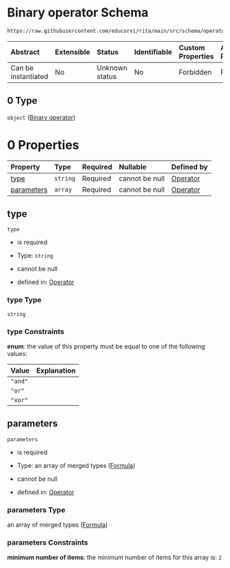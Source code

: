# Binary operator Schema

```txt
https://raw.githubusercontent.com/educorvi/rita/main/src/schema/operator.json#/oneOf/0
```



| Abstract            | Extensible | Status         | Identifiable | Custom Properties | Additional Properties | Access Restrictions | Defined In                                                              |
| :------------------ | :--------- | :------------- | :----------- | :---------------- | :-------------------- | :------------------ | :---------------------------------------------------------------------- |
| Can be instantiated | No         | Unknown status | No           | Forbidden         | Forbidden             | none                | [operator.json*](../../src/schema/operator.json "open original schema") |

## 0 Type

`object` ([Binary operator](operator-oneof-binary-operator.md))

# 0 Properties

| Property                  | Type     | Required | Nullable       | Defined by                                                                                                                                                                         |
| :------------------------ | :------- | :------- | :------------- | :--------------------------------------------------------------------------------------------------------------------------------------------------------------------------------- |
| [type](#type)             | `string` | Required | cannot be null | [Operator](operator-oneof-binary-operator-properties-type.md "https://raw.githubusercontent.com/educorvi/rita/main/src/schema/operator.json#/oneOf/0/properties/type")             |
| [parameters](#parameters) | `array`  | Required | cannot be null | [Operator](operator-oneof-binary-operator-properties-parameters.md "https://raw.githubusercontent.com/educorvi/rita/main/src/schema/operator.json#/oneOf/0/properties/parameters") |

## type



`type`

*   is required

*   Type: `string`

*   cannot be null

*   defined in: [Operator](operator-oneof-binary-operator-properties-type.md "https://raw.githubusercontent.com/educorvi/rita/main/src/schema/operator.json#/oneOf/0/properties/type")

### type Type

`string`

### type Constraints

**enum**: the value of this property must be equal to one of the following values:

| Value   | Explanation |
| :------ | :---------- |
| `"and"` |             |
| `"or"`  |             |
| `"xor"` |             |

## parameters



`parameters`

*   is required

*   Type: an array of merged types ([Formula](term.md))

*   cannot be null

*   defined in: [Operator](operator-oneof-binary-operator-properties-parameters.md "https://raw.githubusercontent.com/educorvi/rita/main/src/schema/operator.json#/oneOf/0/properties/parameters")

### parameters Type

an array of merged types ([Formula](term.md))

### parameters Constraints

**minimum number of items**: the minimum number of items for this array is: `2`
